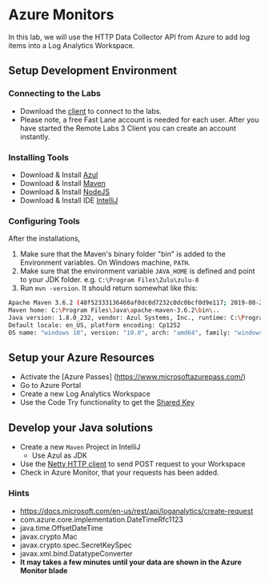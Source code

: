 # Azure Monitors

In this lab, we will use the HTTP Data Collector API from Azure to add log items into a Log Analytics Workspace.

## Setup Development Environment

### Connecting to the Labs
* Download the [client](https://remotelabs.io/rl3/download) to connect to the labs.
* Please note, a free Fast Lane account is needed for each user. After you have started the Remote Labs 3 Client you can create an account instantly.

### Installing Tools
* Download & Install [Azul](https://www.azul.com/downloads/azure-only/zulu/?&version=java-8-lts&architecture=x86-64-bit&package=jdk)
* Download & Install [Maven](https://maven.apache.org/download.cgi)
* Download & Install [NodeJS](https://nodejs.org/en/download/)
* Download & Install IDE [IntelliJ](https://www.jetbrains.com/idea/download/#section=windows)

### Configuring Tools
After the installations,
1. Make sure that the Maven's binary folder "bin" is added to the Environment variables.
   On Windows machine, `PATH`.
2. Make sure that the environment variable `JAVA_HOME` is defined and point to your JDK folder. e.g. `C:\Program Files\Zulu\zulu-8`
3. Run `mvn -version`. It should return somewhat like this:
```bash
Apache Maven 3.6.2 (40f52333136460af0dc0d7232c0dc0bcf0d9e117; 2019-08-27T17:06:16+02:00)
Maven home: C:\Program Files\Java\apache-maven-3.6.2\bin\..
Java version: 1.8.0_232, vendor: Azul Systems, Inc., runtime: C:\Program Files\Zulu\zulu-8\jre
Default locale: en_US, platform encoding: Cp1252
OS name: "windows 10", version: "10.0", arch: "amd64", family: "windows"
```

## Setup your Azure Resources
* Activate the [Azure Passes] (https://www.microsoftazurepass.com/)
* Go to Azure Portal
* Create a new Log Analytics Workspace
* Use the Code Try functionality to get the [Shared Key](https://docs.microsoft.com/en-us/rest/api/loganalytics/workspaces/getsharedkeys#code-try-0)

## Develop your Java solutions
* Create a new `Maven` Project in IntelliJ
  * Use Azul as JDK
* Use the [Netty HTTP client](
https://azuresdkdocs.blob.core.windows.net/$web/java/azure-core-http-netty/1.0.0/index.html) to send POST request to your Workspace
* Check in Azure Monitor, that your requests has been added.

### Hints
* https://docs.microsoft.com/en-us/rest/api/loganalytics/create-request
* com.azure.core.implementation.DateTimeRfc1123
* java.time.OffsetDateTime
* javax.crypto.Mac
* javax.crypto.spec.SecretKeySpec
* javax.xml.bind.DatatypeConverter
* **It may takes a few minutes until your data are shown in the Azure Monitor blade**